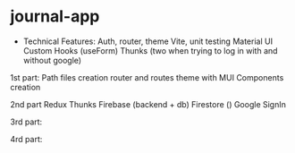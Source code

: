 # journal-app

- Technical Features: Auth, router, theme
Vite, unit testing
Material UI
Custom Hooks (useForm)
Thunks (two when trying to log in with and without google)

1st part:
Path files creation
router and routes
theme with MUI
Components creation

2nd part
Redux
Thunks
Firebase (backend + db)
Firestore ()
Google SignIn

3rd part:


4rd part:
